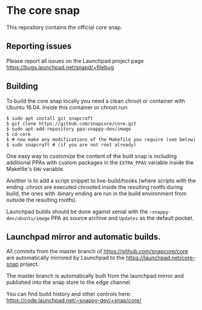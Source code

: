 # The core snap

This repository contains the official core snap.

## Reporting issues

Please report all issues on the Launchpad project page
https://bugs.launchpad.net/snapd/+filebug

## Building

To build the core snap locally you need a clean chroot or container with
Ubuntu 16.04. Inside this container or chroot run:

    $ sudo apt install git snapcraft
    $ git clone https://github.com/snapcore/core.git
    $ sudo apt-add-repository ppa:snappy-dev/image
    $ cd core
    $ # now make any modifications of the Makefile you require (see below)
    $ sudo snapcraft # (if you are not root already)

One easy way to customize the content of the built snap is including additional
PPAs with custom packages in the `EXTRA_PPAS` variable inside the Makefile's
`ENV` variable.

Another is to add a script snippet to live-build/hooks (where scripts with the
ending .chroot are executed chrooted inside the resulting rootfs during build, 
the ones with .binary ending are run in the build environment from outside the
resulting rootfs).

Launchpad builds should be done against xenial with the
`~snappy-dev/ubuntu/image` PPA as source archive and `Updates` as the default
pocket.

## Launchpad mirror and automatic builds.

All commits from the master branch of https://github.com/snapcore/core are
automatically mirrored by Launchpad to the https://launchpad.net/core-snap
project.

The master branch is automatically built from the launchpad mirror and
published into the snap store to the edge channel.

You can find build history and other controls here:
https://code.launchpad.net/~snappy-dev/+snap/core/
